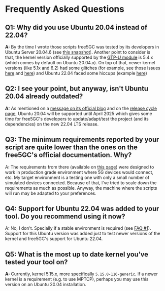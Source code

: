 # Frequently Asked Questions

## Q1: Why did you use Ubuntu 20.04 instead of 22.04?

**A:** By the time I wrote those scripts free5GC was tested by its developers in Ubuntu Server 20.04.6 (see [this snapshot](https://web.archive.org/web/20240220132833/https://free5gc.org/guide/Environment/)). Another point to consider is that, the kernel version officially supported by the [GTP-U module](https://github.com/free5gc/gtp5g) is 5.4.x (which comes by default on Ubuntu 20.04.x). On top of that, newer kernel versions (like 5.1x and 6.2) had some glitches (for example, see those issues [here](https://github.com/free5gc/free5gc/issues/348) and [here](https://github.com/free5gc/free5gc/issues/524)) and Ubuntu 22.04 faced some hiccups (example [here](https://github.com/free5gc/free5gc/issues/513))

## Q2: I see your point, but anyway, isn't Ubuntu 20.04 already outdated?

**A:** As mentioned on a [message on its official blog](https://ubuntu.com/blog/ubuntu-server-20-04) and on the [release cycle page](https://ubuntu.com/about/release-cycle), Ubuntu 20.04 will be supported until April 2025 which gives some time for free5GC's developers to update/adapt/test the project (and its dependencies) on the new 22.04 LTS release.

## Q3: The minimum requirements reported by your script are quite lower than the ones on the free5GC's official documentation. Why?

A: The requirements from there (available on [this page](https://free5gc.org/guide/Environment/)) were designed to work in production grade environment where 5G devices would connect, etc. My target environment is a testing one with only a small number of simulated devices connected. Because of that, I've tried to scale down the requirements as much as possible. Anyway, the machine where the scripts will run may be adapted to your preferences.

## Q4: Support for Ubuntu 22.04 was added to your tool. Do you recommend using it now?

A: No, I don't. Specially if a stable environment is required (see [FAQ #1](#q1-why-did-you-use-ubuntu-2004-instead-of-2204)). Support for this Ubuntu version was added just to test newer versions of the kernel and free5GC's support for Ubuntu 22.04.

## Q5: What is the most up to date kernel you've tested your tool on?

**A:** Currently, kernel 5.15.x, more specifically `5.15.0-116-generic`. If a newer kernel is a requirement (e.g. to use MPTCP), perhaps you may use this version on an Ubuntu 20.04 installation.

